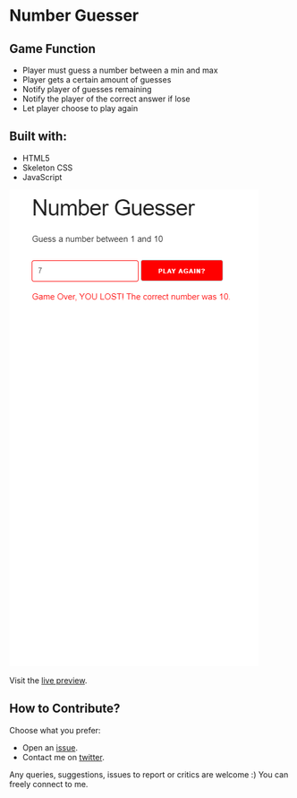 # Number Guesser

## Game Function

- Player must guess a number between a min and max
- Player gets a certain amount of guesses
- Notify player of guesses remaining
- Notify the player of the correct answer if lose
- Let player choose to play again

## Built with:

- HTML5
- Skeleton CSS
- JavaScript

![Screenshot](img/screenshot.png "Screenshot")

Visit the [live preview](https://genesisgabiola.github.io/sandbox/number-guesser).

<!-- ## Future Improvements:

- [ ] 
- [ ] 
- [ ] 
 -->

## How to Contribute?

Choose what you prefer:

- Open an [issue](https://github.com/genesisgabiola/sandbox/issues).
- Contact me on [twitter](http://twitter.com/genesisgabiola).

Any queries, suggestions, issues to report or critics are welcome :) You can freely connect to me.

